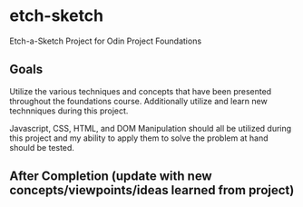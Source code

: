 # etch-sketch
Etch-a-Sketch Project for Odin Project Foundations

## Goals
Utilize the various techniques and concepts that have been presented throughout the foundations course. 
Additionally utilize and learn new technniques during this project. 

Javascript, CSS, HTML, and DOM Manipulation should all be utilized during this project and my ability
to apply them to solve the problem at hand should be tested. 

## After Completion (update with new concepts/viewpoints/ideas learned from project)